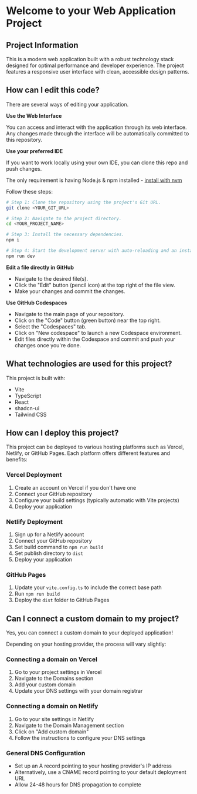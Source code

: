 # Welcome to your Web Application Project

## Project Information

This is a modern web application built with a robust technology stack designed for optimal performance and developer experience. The project features a responsive user interface with clean, accessible design patterns.

## How can I edit this code?

There are several ways of editing your application.

**Use the Web Interface**

You can access and interact with the application through its web interface. Any changes made through the interface will be automatically committed to this repository.

**Use your preferred IDE**

If you want to work locally using your own IDE, you can clone this repo and push changes.

The only requirement is having Node.js & npm installed - [install with nvm](https://github.com/nvm-sh/nvm#installing-and-updating)

Follow these steps:

```sh
# Step 1: Clone the repository using the project's Git URL.
git clone <YOUR_GIT_URL>

# Step 2: Navigate to the project directory.
cd <YOUR_PROJECT_NAME>

# Step 3: Install the necessary dependencies.
npm i

# Step 4: Start the development server with auto-reloading and an instant preview.
npm run dev
```

**Edit a file directly in GitHub**

- Navigate to the desired file(s).
- Click the "Edit" button (pencil icon) at the top right of the file view.
- Make your changes and commit the changes.

**Use GitHub Codespaces**

- Navigate to the main page of your repository.
- Click on the "Code" button (green button) near the top right.
- Select the "Codespaces" tab.
- Click on "New codespace" to launch a new Codespace environment.
- Edit files directly within the Codespace and commit and push your changes once you're done.

## What technologies are used for this project?

This project is built with:

- Vite
- TypeScript
- React
- shadcn-ui
- Tailwind CSS

## How can I deploy this project?

This project can be deployed to various hosting platforms such as Vercel, Netlify, or GitHub Pages. Each platform offers different features and benefits:

### Vercel Deployment
1. Create an account on Vercel if you don't have one
2. Connect your GitHub repository
3. Configure your build settings (typically automatic with Vite projects)
4. Deploy your application

### Netlify Deployment
1. Sign up for a Netlify account
2. Connect your GitHub repository
3. Set build command to `npm run build`
4. Set publish directory to `dist`
5. Deploy your application

### GitHub Pages
1. Update your `vite.config.ts` to include the correct base path
2. Run `npm run build`
3. Deploy the `dist` folder to GitHub Pages

## Can I connect a custom domain to my project?

Yes, you can connect a custom domain to your deployed application!

Depending on your hosting provider, the process will vary slightly:

### Connecting a domain on Vercel
1. Go to your project settings in Vercel
2. Navigate to the Domains section
3. Add your custom domain
4. Update your DNS settings with your domain registrar

### Connecting a domain on Netlify
1. Go to your site settings in Netlify
2. Navigate to the Domain Management section
3. Click on "Add custom domain"
4. Follow the instructions to configure your DNS settings

### General DNS Configuration
- Set up an A record pointing to your hosting provider's IP address
- Alternatively, use a CNAME record pointing to your default deployment URL
- Allow 24-48 hours for DNS propagation to complete
